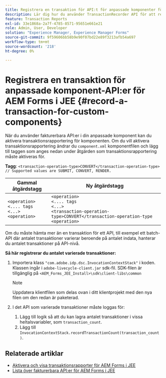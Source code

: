 ```yaml
---
title: Registrera en transaktion för API:t för anpassade komponenter för AEM Forms på JEE.
description: Lär dig hur du använder TransactionRecorder API för att registrera transaktioner för en anpassad komponent.
feature: Transaction Reports
exl-id: 33e1868a-2a7f-4785-8571-95651e661e21
role: Admin, User, Developer
solution: "Experience Manager, Experience Manager Forms"
source-git-commit: 9f59606bb58b9e90f07bd22e89f3213afb54a697
workflow-type: tm+mt
source-wordcount: '218'
ht-degree: 0%

---
```


# Registrera en transaktion för anpassade komponent-API:er för AEM Forms i JEE {#record-a-transaction-for-custom-components}

När du använder fakturerbara API:er i din anpassade komponent kan du aktivera transaktionsrapportering för komponenten. Om du vill aktivera transaktionsrapportering ändrar du `component.xml` komponentfilen och lägg till taggen som anges nedan under åtgärden som transaktionsrapportering måste aktiveras för.

**Tagg**: `<transaction-operation-type>CONVERT</transaction-operation-type> // Supported values are SUBMIT, CONVERT, RENDER.`

| Gammal åtgärdstagg | Ny åtgärdstagg |
| ----------- | ----------- |
| `<operation>`<br> `<.... tags`<br>`<...>`<br>`<operation>` | `<operation>`<br> `<.... tags`<br>`<...>`<br>`<transaction-operation-type>CONVERT</transaction-operation-type`<br>`<operation>` |

Om du måste hämta mer än en transaktion för ett API, till exempel ett batch-API där antalet transaktioner varierar beroende på antalet indata, hanterar du antalet transaktioner på API-nivå.

**Så här registrerar du antalet varierade transaktioner:**

1. Importera klass `"com.adobe.idp.dsc.InvocationContextStack"` i koden. Klassen ingår i `adobe-livecycle-client.jar` sdk-fil. SDK-filen är tillgänglig på `<AEM_Forms_JEE_Install>\sdk\client-libs\common`

   >[!NOTE]
   > Uppdatera klientfilen som delas ovan i ditt klientprojekt med den nya filen om den redan är paketerad.

1. I det API som varierade transaktioner måste loggas för:
   1. Lägg till logik så att du kan lagra antalet transaktioner i vissa heltalsvariabler, som `transaction_count`.
   1. Lägg till `InvocationContextStack.recordTransactionCount(transaction_count)`.

<!--For example, you can set count for your custom component by importing class `"com.adobe.idp.dsc.InvocationContextStack"` in the code available at `adobe-livecycle-client.jar`  and determine the transaction count basis API input/result and add (In this case we add count is equal to 3):
`InvocationContextStack.recordTransactionCount(<count>).` to 
`InvocationContextStack.recordTransactionCount(3)`.-->

## Relaterade artiklar

* [Aktivera och visa transaktionsrapporter för AEM Forms i JEE](/help/forms/using/transaction-report-overview-jee.md)
* [Lista över fakturerbara API:er för AEM Forms i JEE](/help/forms/using/transaction-reports-billable-apis-jee.md)
